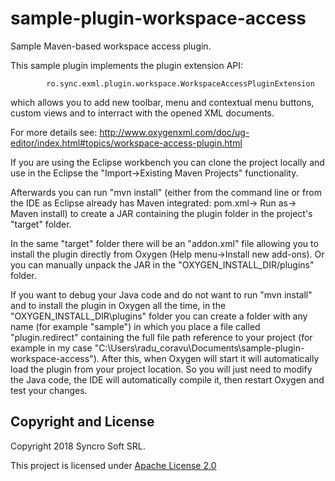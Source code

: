 # sample-plugin-workspace-access
Sample Maven-based workspace access plugin.

This sample plugin implements the plugin extension API: 

            ro.sync.exml.plugin.workspace.WorkspaceAccessPluginExtension

which allows you to add new toolbar, menu and contextual menu buttons, custom views and to interract with the opened XML documents.

For more details see: http://www.oxygenxml.com/doc/ug-editor/index.html#topics/workspace-access-plugin.html

If you are using the Eclipse workbench you can clone the project locally and use in the Eclipse the "Import->Existing Maven Projects" functionality.

Afterwards you can run "mvn install" (either from the command line or from the IDE as Eclipse already has Maven integrated: pom.xml-> Run as-> Maven install) to create a JAR containing the plugin folder in the project's "target" folder. 

In the same "target" folder there will be an "addon.xml" file allowing you to install the plugin directly from Oxygen (Help menu->Install new add-ons). Or you can manually unpack the JAR in the "OXYGEN_INSTALL_DIR/plugins" folder.

If you want to debug your Java code and do not want to run "mvn install" and to install the plugin in Oxygen all the time, in the "OXYGEN_INSTALL_DIR\plugins" folder you can create a folder with any name (for example "sample") in which you place a file called "plugin.redirect" containing the full file path reference to your project (for example in my case "C:\Users\radu_coravu\Documents\sample-plugin-workspace-access"). After this, when Oxygen will start it will automatically load the plugin from your project location. So you will just need to modify the Java code, the IDE will automatically compile it, then restart Oxygen and test your changes.

Copyright and License
---------------------
Copyright 2018 Syncro Soft SRL.

This project is licensed under [Apache License 2.0](https://github.com/oxygenxml/sample-plugin-workspace-access/blob/master/LICENSE)
